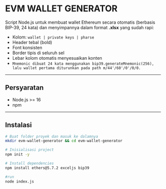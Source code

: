 # EVM WALLET GENERATOR

Script Node.js untuk membuat wallet Ethereum secara otomatis (berbasis BIP-39, 24 kata) dan menyimpannya dalam format **.xlsx** yang sudah rapi:
- Kolom: `wallet | private keys | pharse`
- Header tebal (bold)
- Font konsisten
- Border tipis di seluruh sel
- Lebar kolom otomatis menyesuaikan konten
- `Mnemonic dibuat 24 kata menggunakan bip39.generateMnemonic(256), lalu wallet pertama diturunkan pada path m/44'/60'/0'/0/0.`

---

## Persyaratan
- Node.js >= 16
- npm

---

## Instalasi
```bash
# Buat folder proyek dan masuk ke dalamnya
mkdir evm-wallet-generator && cd evm-wallet-generator

# Inisialisasi project
npm init -y

# Install dependencies
npm install ethers@5.7.2 exceljs bip39

#run
node index.js
